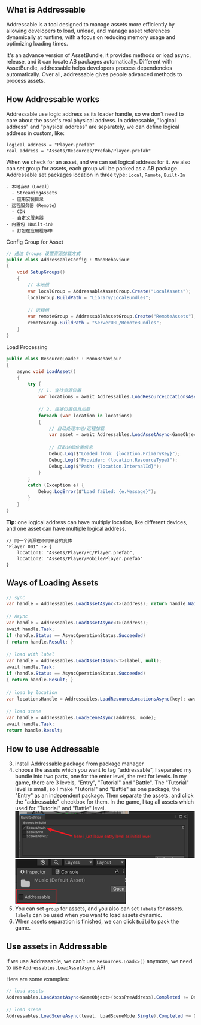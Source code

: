 ## What is Addressable

Addressable is a tool designed to manage assets more efficiently by allowing developers to load, unload, and manage asset references dynamically at runtime, with a focus on reducing memory usage and optimizing loading times.

It's an advance version of AssetBundle, it provides methods or load async, release, and it can locate AB packages automatically. Different with AssetBundle, addressable helps developers process dependencies automatically. Over all, addressable gives people advanced methods to process assets.

## How Addressable works

Addressable use logic address as its loader handle, so we don't need to care about the asset's real physical address. In addressable, "logical address" and "physical address" are separately, we can define logical address in custom, like:
```
logical address = "Player.prefab"
real address = "Assets/Resources/Prefab/Player.prefab"
```

When we check for an asset, and we can set logical address for it. we also can set group for assets, each group will be packed as a AB package. Addressable set packages location in three type: `Local`, `Remote`, `Built-In`
```
- 本地存储（Local）
  - StreamingAssets
  - 应用安装目录
- 远程服务器（Remote）
  - CDN
  - 自定义服务器
- 内置包（Built-in）
  - 打包在应用程序中
```

Config Group for Asset
```C#
// 通过 Groups 设置资源加载方式
public class AddressableConfig : MonoBehaviour
{
    void SetupGroups()
    {
        // 本地组
        var localGroup = AddressableAssetGroup.Create("LocalAssets");
        localGroup.BuildPath = "Library/LocalBundles";
        
        // 远程组
        var remoteGroup = AddressableAssetGroup.Create("RemoteAssets");
        remoteGroup.BuildPath = "ServerURL/RemoteBundles";
    }
}
```

Load Processing
```C#
public class ResourceLoader : MonoBehaviour
{
    async void LoadAsset()
    {
        try {
            // 1. 查找资源位置
            var locations = await Addressables.LoadResourceLocationsAsync("Player_001");
            
            // 2. 根据位置信息加载
            foreach (var location in locations)
            {
                // 自动处理本地/远程加载
                var asset = await Addressables.LoadAssetAsync<GameObject>(location);
                
                // 获取详细位置信息
                Debug.Log($"Loaded from: {location.PrimaryKey}");
                Debug.Log($"Provider: {location.ResourceType}");
                Debug.Log($"Path: {location.InternalId}");
            }
        }
        catch (Exception e) {
            Debug.LogError($"Load failed: {e.Message}");
        }
    }
}
```
**Tip:** one logical address can have multiply location, like different devices, and one asset can have multiple logical address.
```
// 同一个资源在不同平台的变体
"Player_001" -> {
    location1: "Assets/Player/PC/Player.prefab",
    location2: "Assets/Player/Mobile/Player.prefab"
}
```

## Ways of Loading Assets

```c#
// sync
var handle = Addressables.LoadAssetAsync<T>(address); return handle.WaitForCompletion();

// Async
var handle = Addressables.LoadAssetAsync<T>(address); 
await handle.Task; 
if (handle.Status == AsyncOperationStatus.Succeeded) 
{ return handle.Result; }

// load with label
var handle = Addressables.LoadAssetsAsync<T>(label, null); 
await handle.Task; 
if (handle.Status == AsyncOperationStatus.Succeeded) 
{ return handle.Result; }

// load by location
var locationsHandle = Addressables.LoadResourceLocationsAsync(key); await locationsHandle.Task;

// load scene
var handle = Addressables.LoadSceneAsync(address, mode); 
await handle.Task; 
return handle.Result;
```

## How to use Addressable

3. install Addressable package from package manager
4. choose the assets which you want to tag "addressable", I separated my bundle into two parts, one for the enter level, the rest for levels.
   In my game, there are 3 levels, "Entry", "Tutorial" and "Battle". The "Tutorial" level is small, so I make "Tutorial" and "Battle" as one package, the "Entry" as an independent package. Then separate the assets, and click the "addressable" checkbox for them. In the game, I tag all assets which used for "Tutorial" and "Battle" level. 
   ![addressable1.png](./img/addressable1.png)
   ![addressable2.png](./img/addressable2.png)
5. You can set `group` for assets, and you also can set `labels` for assets. `labels` can be used when you want to load assets dynamic.
6. When assets separation is finished, we can click `Build` to pack the game. 

## Use assets in Addressable

if we use Addressable, we can't use `Resources.Load<>()` anymore, we need to use `Addressables.LoadAssetAsync` API

Here are some examples:
```c#
// load assets
Addressables.LoadAssetAsync<GameObject>(bossPreAddress).Completed += OnAssetLoaded;

// load scene
Addressables.LoadSceneAsync(level, LoadSceneMode.Single).Completed += OnMainLevelLoaded;
```